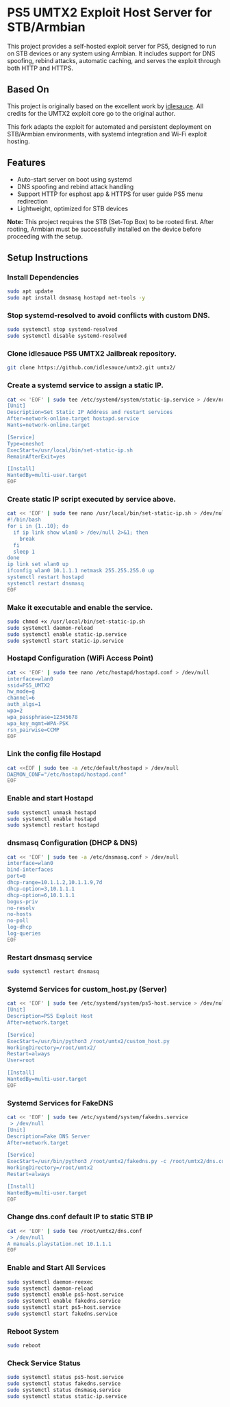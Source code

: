 # PS5 UMTX2 Exploit Host Server for STB/Armbian

This project provides a self-hosted exploit server for PS5, designed to run on STB devices or any system using Armbian. It includes support for DNS spoofing, rebind attacks, automatic caching, and serves the exploit through both HTTP and HTTPS.

## Based On

This project is originally based on the excellent work by [idlesauce](https://github.com/idlesauce/umtx2). All credits for the UMTX2 exploit core go to the original author.

This fork adapts the exploit for automated and persistent deployment on STB/Armbian environments, with systemd integration and Wi-Fi exploit hosting.

## Features

- Auto-start server on boot using systemd
- DNS spoofing and rebind attack handling
- Support HTTP for esphost app & HTTPS for user guide PS5 menu redirection
- Lightweight, optimized for STB devices

**Note:** This project requires the STB (Set-Top Box) to be rooted first. After rooting, Armbian must be successfully installed on the device before proceeding with the setup.

## Setup Instructions

### Install Dependencies
```bash
sudo apt update
sudo apt install dnsmasq hostapd net-tools -y
```

### Stop systemd-resolved to avoid conflicts with custom DNS.
```bash
sudo systemctl stop systemd-resolved
sudo systemctl disable systemd-resolved
```

### Clone idlesauce PS5 UMTX2 Jailbreak repository.
```bash
git clone https://github.com/idlesauce/umtx2.git umtx2/
```

### Create a systemd service to assign a static IP.
```bash
cat << 'EOF' | sudo tee /etc/systemd/system/static-ip.service > /dev/null
[Unit]
Description=Set Static IP Address and restart services
After=network-online.target hostapd.service
Wants=network-online.target

[Service]
Type=oneshot
ExecStart=/usr/local/bin/set-static-ip.sh
RemainAfterExit=yes

[Install]
WantedBy=multi-user.target
EOF
```

### Create static IP script executed by service above.
```bash
cat << 'EOF' | sudo tee nano /usr/local/bin/set-static-ip.sh > /dev/null
#!/bin/bash
for i in {1..10}; do
  if ip link show wlan0 > /dev/null 2>&1; then
    break
  fi
  sleep 1
done
ip link set wlan0 up
ifconfig wlan0 10.1.1.1 netmask 255.255.255.0 up
systemctl restart hostapd
systemctl restart dnsmasq
EOF
```

### Make it executable and enable the service.
```bash
sudo chmod +x /usr/local/bin/set-static-ip.sh
sudo systemctl daemon-reload
sudo systemctl enable static-ip.service
sudo systemctl start static-ip.service
```

### Hostapd Configuration (WiFi Access Point)
```bash
cat << 'EOF' | sudo tee nano /etc/hostapd/hostapd.conf > /dev/null
interface=wlan0
ssid=PS5_UMTX2
hw_mode=g
channel=6
auth_algs=1
wpa=2
wpa_passphrase=12345678
wpa_key_mgmt=WPA-PSK
rsn_pairwise=CCMP
EOF
```

### Link the config file Hostapd
```bash
cat <<EOF | sudo tee -a /etc/default/hostapd > /dev/null
DAEMON_CONF="/etc/hostapd/hostapd.conf"
EOF
```

### Enable and start Hostapd
```bash
sudo systemctl unmask hostapd
sudo systemctl enable hostapd
sudo systemctl restart hostapd
```

### dnsmasq Configuration (DHCP & DNS)
```bash
cat << 'EOF' | sudo tee -a /etc/dnsmasq.conf > /dev/null
interface=wlan0
bind-interfaces
port=0
dhcp-range=10.1.1.2,10.1.1.9,7d
dhcp-option=3,10.1.1.1
dhcp-option=6,10.1.1.1
bogus-priv
no-resolv
no-hosts
no-poll
log-dhcp
log-queries
EOF
```

### Restart dnsmasq service
```bash
sudo systemctl restart dnsmasq
```

### Systemd Services for custom_host.py (Server)
```bash
cat << 'EOF' | sudo tee /etc/systemd/system/ps5-host.service > /dev/null
[Unit]
Description=PS5 Exploit Host
After=network.target

[Service]
ExecStart=/usr/bin/python3 /root/umtx2/custom_host.py
WorkingDirectory=/root/umtx2/
Restart=always
User=root

[Install]
WantedBy=multi-user.target
EOF
```

### Systemd Services for FakeDNS
```bash
cat << 'EOF' | sudo tee /etc/systemd/system/fakedns.service
 > /dev/null
[Unit]
Description=Fake DNS Server
After=network.target

[Service]
ExecStart=/usr/bin/python3 /root/umtx2/fakedns.py -c /root/umtx2/dns.conf
WorkingDirectory=/root/umtx2
Restart=always

[Install]
WantedBy=multi-user.target
EOF
```
### Change dns.conf default IP to static STB IP
```bash
cat << 'EOF' | sudo tee /root/umtx2/dns.conf
 > /dev/null
A manuals.playstation.net 10.1.1.1
EOF
```

### Enable and Start All Services
```bash
sudo systemctl daemon-reexec
sudo systemctl daemon-reload
sudo systemctl enable ps5-host.service
sudo systemctl enable fakedns.service
sudo systemctl start ps5-host.service
sudo systemctl start fakedns.service
```

### Reboot System
```bash
sudo reboot
```

### Check Service Status
```bash
sudo systemctl status ps5-host.service
sudo systemctl status fakedns.service
sudo systemctl status dnsmasq.service
sudo systemctl status static-ip.service
```
